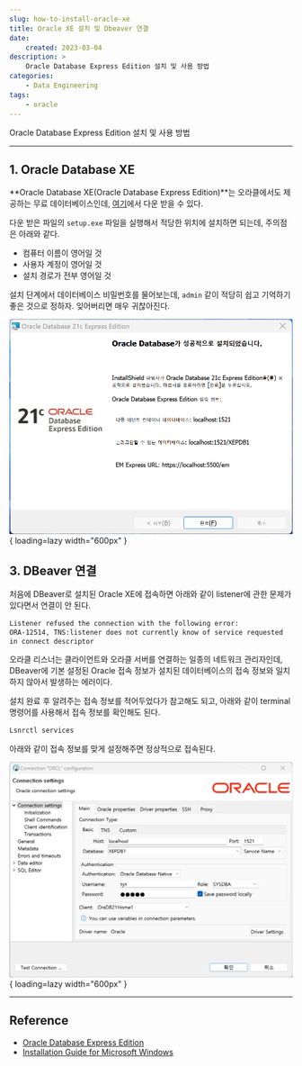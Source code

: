 ```yaml
---
slug: how-to-install-oracle-xe
title: Oracle XE 설치 및 Dbeaver 연결
date:
    created: 2023-03-04
description: >
    Oracle Database Express Edition 설치 및 사용 방법
categories:
    - Data Engineering
tags:
    - oracle
---
```


Oracle Database Express Edition 설치 및 사용 방법  

<!-- more -->

---

## 1. Oracle Database XE

**Oracle Database XE(Oracle Database Express Edition)**는 오라클에서도 제공하는 무료 데이터베이스인데, [여기](https://www.oracle.com/database/technologies/xe-downloads.html)에서 다운 받을 수 있다.  

다운 받은 파일의 `setup.exe` 파일을 실행해서 적당한 위치에 설치하면 되는데, 주의점은 아래와 같다.  

- 컴퓨터 이름이 영어일 것
- 사용자 계정이 영어일 것
- 설치 경로가 전부 영어일 것

설치 단계에서 데이터베이스 비밀번호를 물어보는데, `admin` 같이 적당히 쉽고 기억하기 좋은 것으로 정하자. 잊어버리면 매우 귀찮아진다.  

![oracle_xe_install](img/oracle_xe_install.png){ loading=lazy width="600px" }

## 3. DBeaver 연결

처음에 DBeaver로 설치된 Oracle XE에 접속하면 아래와 같이 listener에 관한 문제가 있다면서 연결이 안 된다.  

```
Listener refused the connection with the following error:
ORA-12514, TNS:listener does not currently know of service requested in connect descriptor
```

오라클 리스너는 클라이언트와 오라클 서버를 연결하는 일종의 네트워크 관리자인데, DBeaver에 기본 설정된 Oracle 접속 정보가 설치된 데이터베이스의 접속 정보와 일치하지 않아서 발생하는 에러이다.  

설치 완료 후 알려주는 접속 정보를 적어두었다가 참고해도 되고, 아래와 같이 terminal 명령어를 사용해서 접속 정보를 확인해도 된다.  

```bat
Lsnrctl services
```

아래와 같이 접속 정보를 맞게 설정해주면 정상적으로 접속된다.  

![oracle_xe_dbeaver](img/oracle_xe_dbeaver.png){ loading=lazy width="600px" }

---
## Reference
- [Oracle Database Express Edition](https://www.oracle.com/kr/database/technologies/appdev/xe.html)
- [Installation Guide for Microsoft Windows](https://docs.oracle.com/en/database/oracle/oracle-database/21/xeinw/index.html)